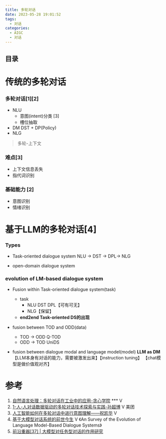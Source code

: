 ```yaml
---
title: 多轮对话
date: 2023-05-28 19:01:52
tags:
  - 对话
categories: 
  - AIGC
  - 对话 
---
```


<p></p>
<!-- more -->

## 目录
<!-- toc -->

# 传统的多轮对话
### 多轮对话[1][2]
+ NLU
    - 意图(intent)分类 [3]   
    - 槽位抽取
+ DM
  DST + DP(Policy)
+ NLG

> 多轮-上下文

### 难点[3]
+ 上下文信息丢失
+ 指代词识别


### 基础能力 [2]
+ 意图识别
+ 情绪识别

# 基于LLM的多轮对话[4]
### Types
+ Task-oriented dialogue system
   NLU -> DST -> DPL-> NLG

+ open-domain dialogue system

### evolution of LM-based dialogue system
+ Fusion within Task-oriented dialogue system(task)
  - task
    - NLU  DST  DPL【可有可无】
    - NLG【保留】
  - **end2end Task-oriented DS的出现**

+ fusion between TOD and ODD(data)
  - TOD -> ODD
    Q-TOD
  - ODD -> TOD
    UniDS
  
+ fusion between dialogue modal and language model(model)
  **LLM as DM**
  【LLM本身有对话的能力，需要被激发出来】【instruction tuning】
  【chat模型是做价值观对齐】

# 参考
1. [自然语言处理：多轮对话在工业中的应用-贪心学院](https://www.bilibili.com/video/BV1dt4y1S7kn/) *** V
2. [1-人-人对话数据驱动的多轮对话技术探索与实践-孙超博](https://www.bilibili.com/video/BV1vZ4y147Qv/) V 美团
3. [人工智能如何在多轮对话中进行意图理解——祝凯华](https://www.bilibili.com/video/BV1Yt4y1S75w/) V
4. [基于大模型对话系统的前世今生](https://www.bilibili.com/video/BV1Mb4y137yB/)  V
   《An Survey of the Evolution of Language Model-Based Dialogue Systems》
5. [前沿重器[37] | 大模型对任务型对话的作用研究](https://mp.weixin.qq.com/s?__biz=MzIzMzYwNzY2NQ==&mid=2247489281&idx=1&sn=0273bf49530a93df16ecf5cb5fbc8f65)